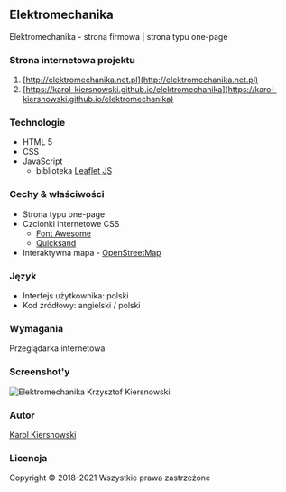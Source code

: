 Elektromechanika
----------------

Elektromechanika - strona firmowa | strona typu one-page

### Strona internetowa projektu

1.  [http://elektromechanika.net.pl](http://elektromechanika.net.pl)
2.  [https://karol-kiersnowski.github.io/elektromechanika](https://karol-kiersnowski.github.io/elektromechanika)

### Technologie

*   HTML 5
*   CSS
*   JavaScript
	*	biblioteka [Leaflet JS](https://leafletjs.com/)

### Cechy & właściwości

*   Strona typu one-page
*   Czcionki internetowe CSS
    *   [Font Awesome](https://fontawesome.com)
    *   [Quicksand](https://fonts.google.com/specimen/Quicksand)
*   Interaktywna mapa - [OpenStreetMap](https://www.openstreetmap.org)

### Język

*   Interfejs użytkownika: polski
*   Kod źródłowy: angielski / polski

### Wymagania

Przeglądarka internetowa

### Screenshot'y

![Elektromechanika Krzysztof Kiersnowski](https://karol-kiersnowski.github.io/img/projects/elektromechanika.png)

### Autor

[Karol Kiersnowski](https://karol-kiersnowski.github.io)

### Licencja

Copyright © 2018-2021 Wszystkie prawa zastrzeżone
